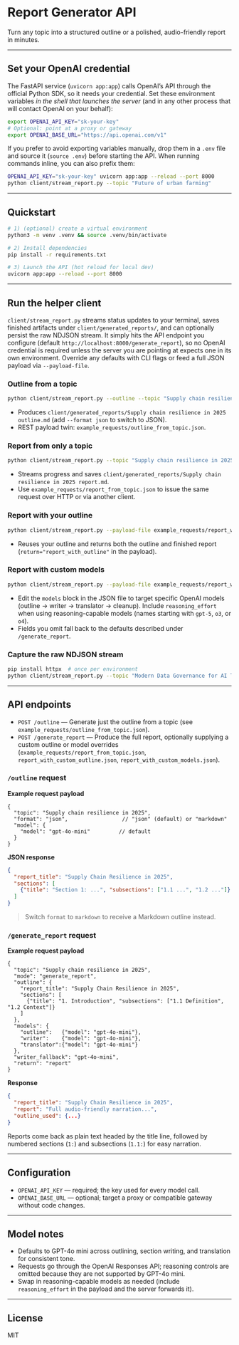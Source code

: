 # Report Generator API

Turn any topic into a structured outline or a polished, audio-friendly report in minutes.

---

## Set your OpenAI credential

The FastAPI service (`uvicorn app:app`) calls OpenAI’s API through the official Python SDK, so it needs your credential. Set these environment variables _in the shell that launches the server_ (and in any other process that will contact OpenAI on your behalf):

```bash
export OPENAI_API_KEY="sk-your-key"
# Optional: point at a proxy or gateway
export OPENAI_BASE_URL="https://api.openai.com/v1"
```

If you prefer to avoid exporting variables manually, drop them in a `.env` file and source it (`source .env`) before starting the API. When running commands inline, you can also prefix them:

```bash
OPENAI_API_KEY="sk-your-key" uvicorn app:app --reload --port 8000
python client/stream_report.py --topic "Future of urban farming"
```

---

## Quickstart

```bash
# 1) (optional) create a virtual environment
python3 -m venv .venv && source .venv/bin/activate

# 2) Install dependencies
pip install -r requirements.txt

# 3) Launch the API (hot reload for local dev)
uvicorn app:app --reload --port 8000
```

---

## Run the helper client

`client/stream_report.py` streams status updates to your terminal, saves finished artifacts under `client/generated_reports/`, and can optionally persist the raw NDJSON stream. It simply hits the API endpoint you configure (default `http://localhost:8000/generate_report`), so no OpenAI credential is required unless the server you are pointing at expects one in its own environment. Override any defaults with CLI flags or feed a full JSON payload via `--payload-file`.

### Outline from a topic

```bash
python client/stream_report.py --outline --topic "Supply chain resilience in 2025"
```

- Produces `client/generated_reports/Supply chain resilience in 2025 outline.md` (add `--format json` to switch to JSON).
- REST payload twin: `example_requests/outline_from_topic.json`.

### Report from only a topic

```bash
python client/stream_report.py --topic "Supply chain resilience in 2025" --show-progress
```

- Streams progress and saves `client/generated_reports/Supply chain resilience in 2025 report.md`.
- Use `example_requests/report_from_topic.json` to issue the same request over HTTP or via another client.

### Report with your outline

```bash
python client/stream_report.py --payload-file example_requests/report_with_custom_outline.json --show-progress
```

- Reuses your outline and returns both the outline and finished report (`return="report_with_outline"` in the payload).

### Report with custom models

```bash
python client/stream_report.py --payload-file example_requests/report_with_custom_models.json --show-progress
```

- Edit the `models` block in the JSON file to target specific OpenAI models (outline → writer → translator → cleanup). Include `reasoning_effort` when using reasoning-capable models (names starting with `gpt-5`, `o3`, or `o4`).
- Fields you omit fall back to the defaults described under `/generate_report`.

### Capture the raw NDJSON stream

```bash
pip install httpx  # once per environment
python client/stream_report.py --topic "Modern Data Governance for AI Teams" --show-progress --raw-stream run.ndjson
```

---

## API endpoints

- `POST /outline` — Generate just the outline from a topic (see `example_requests/outline_from_topic.json`).
- `POST /generate_report` — Produce the full report, optionally supplying a custom outline or model overrides (`example_requests/report_from_topic.json`, `report_with_custom_outline.json`, `report_with_custom_models.json`).

### `/outline` request

**Example request payload**

```jsonc
{
  "topic": "Supply chain resilience in 2025",
  "format": "json",                 // "json" (default) or "markdown"
  "model": {
    "model": "gpt-4o-mini"         // default
  }
}
```

**JSON response**

```json
{
  "report_title": "Supply Chain Resilience in 2025",
  "sections": [
    {"title": "Section 1: ...", "subsections": ["1.1 ...", "1.2 ..."]}
  ]
}
```

> Switch `format` to `markdown` to receive a Markdown outline instead.

### `/generate_report` request

**Example request payload**

```jsonc
{
  "topic": "Supply chain resilience in 2025",
  "mode": "generate_report",
  "outline": {
    "report_title": "Supply Chain Resilience in 2025",
    "sections": [
      {"title": "1. Introduction", "subsections": ["1.1 Definition", "1.2 Context"]}
    ]
  },
  "models": {
    "outline":   {"model": "gpt-4o-mini"},
    "writer":    {"model": "gpt-4o-mini"},
    "translator":{"model": "gpt-4o-mini"}
  },
  "writer_fallback": "gpt-4o-mini",
  "return": "report"
}
```

**Response**

```json
{
  "report_title": "Supply Chain Resilience in 2025",
  "report": "Full audio-friendly narration...",
  "outline_used": {...}
}
```

Reports come back as plain text headed by the title line, followed by numbered sections (`1:`) and subsections (`1.1:`) for easy narration.

---

## Configuration

- `OPENAI_API_KEY` — required; the key used for every model call.
- `OPENAI_BASE_URL` — optional; target a proxy or compatible gateway without code changes.

---

## Model notes

- Defaults to GPT-4o mini across outlining, section writing, and translation for consistent tone.
- Requests go through the OpenAI Responses API; reasoning controls are omitted because they are not supported by GPT-4o mini.
- Swap in reasoning-capable models as needed (include `reasoning_effort` in the payload and the server forwards it).

---

## License

MIT
